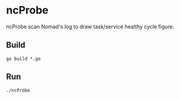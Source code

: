 # ncProbe

ncProbe scan Nomad's log to draw task/service healthy cycle figure.

## Build

`go build *.go`

## Run

`./ncProbe`
